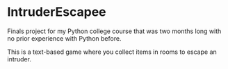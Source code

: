 # IntruderEscapee
Finals project for my Python college course that was two months long with no prior experience with Python before.

This is a text-based game where you collect items in rooms to escape an intruder.
